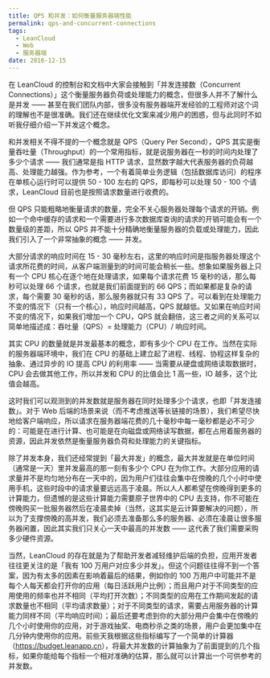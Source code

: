 ```yaml
---
title: QPS 和并发：如何衡量服务器端性能
permalink: qps-and-concurrent-connections
tags:
  - LeanCloud
  - Web
  - 服务器端
date: 2016-12-15
---
```


在 LeanCloud 的控制台和文档中大家会接触到「并发连接数（Concurrent Connections）」这个衡量服务器负荷或处理能力的概念，但很多人并不了解什么是并发 —— 甚至在我们团队内部，很多没有服务器端开发经验的工程师对这个词的理解也不是很准确。我们还在继续优化文案来减少用户的困惑，但与此同时不如听我仔细介绍一下并发这个概念。

和并发相关不得不提的一个概念就是 QPS（Query Per Second），QPS 其实是衡量吞吐量（Throughput）的一个常用指标，就是说服务器在一秒的时间内处理了多少个请求 —— 我们通常是指 HTTP 请求，显然数字越大代表服务器的负荷越高、处理能力越强。作为参考，一个有着简单业务逻辑（包括数据库访问）的程序在单核心运行时可以提供 50 - 100 左右的 QPS，即每秒可以处理 50 - 100 个请求，LeanCloud 目前也是按照请求数量进行收费的。

但 QPS 只能粗略地衡量请求的数量，完全不关心服务器处理每个请求的开销。例如一个命中缓存的请求和一个需要进行多次数据库查询的请求的开销可能会有一个数量级的差距，所以 QPS 并不能十分精确地衡量服务器的负载或处理能力，因此我们引入了一个非常抽象的概念 —— 并发。

大部分请求的响应时间在 15 - 30 毫秒左右，这里的响应时间是指服务器处理这个请求所花费的时间，从客户端测量到的时间可能会稍长一些。想象如果服务器上只有一个 CPU 核心在逐个地在处理请求，如果每个请求花费 15 毫秒的话，那么每秒可以处理 66 个请求，也就是我们前面提到的 66 QPS；而如果都是复杂的请求，每个需要 30 毫秒的话，那么服务器就只有 33 QPS 了。可以看到在处理能力不变的情况下（只有一个核心），响应时间越高，QPS 就越低。又如果在响应时间不变的情况下，如果我们增加一个 CPU，QPS 就会翻倍，这三者之间的关系可以简单地描述成：吞吐量（QPS）= 处理能力（CPU）/ 响应时间。

其实 CPU 的数量就是并发最基本的概念，即有多少个 CPU 在工作。当然在实际的服务器端环境中，我们在 CPU 的基础上建立起了进程、线程、协程这样复杂的抽象、通过异步的 IO 提高 CPU 的利用率 —— 当需要从硬盘或网络读取数据时，CPU 会去做其他工作，所以并发和 CPU 的比值会比 1 高一些，IO 越多，这个比值会越高。

这时我们可以观测到的并发数就是服务器在同时处理多少个请求，也即「并发连接数」。对于 Web 后端的场景来说（而不考虑推送等长链接的场景），我们希望尽快地给客户端响应，所以请求在服务器端花费的几十毫秒中每一毫秒都是必不可少的：可能是在进行计算、也可能是在向磁盘或网络读写数据，都在占用着服务器的资源，因此并发依然是衡量服务器负荷和处理能力的关键指标。

除了并发本身，我们还经常提到「最大并发」的概念，最大并发就是在单位时间（通常是一天）里并发最高的那一刻有多少个 CPU 在为你工作。大部分应用的请求量并不是均匀地分布在一天中的，因为用户们往往会集中在傍晚的几个小时中使用手机，这些时段中的请求量要远远高于凌晨。所以人人都希望在傍晚得到更多的计算能力，但遗憾的是这些计算能力需要原子世界中的 CPU 去支持，你不可能在傍晚购买一批服务器然后在凌晨卖掉（当然，这其实是云计算要解决的问题），所以为了支撑傍晚的高并发，我们必须去准备那么多的服务器、必须在凌晨让很多服务器闲置，因此其实我们只关心一天中最高的并发数 —— 这代表了我们需要采购多少硬件资源。

当然，LeanCloud 的存在就是为了帮助开发者减轻维护后端的负担，应用开发者往往更关注的是「我有 100 万用户对应多少并发」。但这个问题往往得不到一个答案，因为有太多的因素在影响着最后的结果，例如你的 100 万用户中可能并不是每个人每天都会打开你的应用（每日活跃用户比例）；而且用户对于不同类型的应用使用的频率也并不相同（平均打开次数）；不同类型的应用在工作期间发起的请求数量也不相同（平均请求数量）；对于不同类型的请求，需要占用服务器的计算能力同样不同（平均响应时间）；最后还要考虑到你的大部分用户会集中在傍晚的几个小时使用你的应用，对于游戏抽奖、电商秒杀之类的场景，用户会更加集中在几分钟内使用你的应用。前些天我根据这些指标编写了一个简单的计算器（<https://budget.leanapp.cn>），将最大并发数的计算抽象为了前面提到的几个指标，如果你能给每个指标一个相对准确的估算，那么就可以计算出一个可供参考的并发数。
